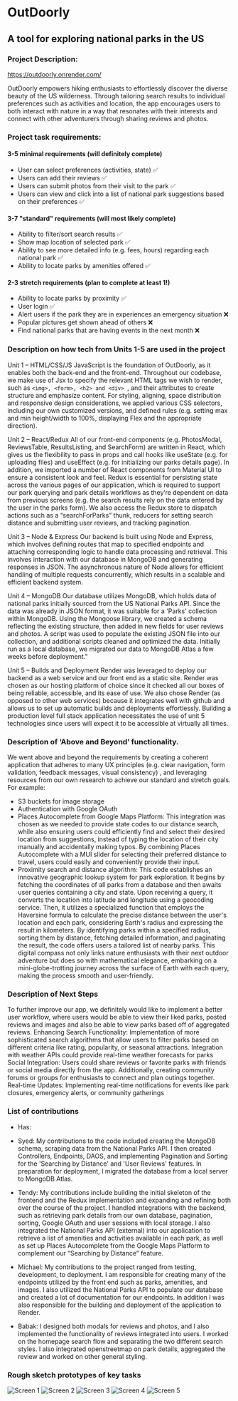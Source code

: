 # OutDoorly

## A tool for exploring national parks in the US


### Project Description: 

https://outdoorly.onrender.com/

OutDoorly empowers hiking enthusiasts to effortlessly discover the diverse beauty of the US wilderness. Through tailoring search results to individual preferences such as activities and location, the app encourages users to both interact with nature in a way that resonates with their interests and connect with other adventurers through sharing reviews and photos.


### Project task requirements: 
#### 3-5 minimal requirements (will definitely complete) 
- User can select preferences (activities, state) ✅
- Users can add their reviews ✅
- Users can submit photos from their visit to the park ✅
- Users can view and click into a list of national park suggestions based on their preferences ✅


#### 3-7 "standard" requirements (will most likely complete) 
- Ability to filter/sort search results ✅
- Show map location of selected park ✅
- Ability to see more detailed info (e.g. fees, hours) regarding each national park ✅
- Ability to locate parks by amenities offered ✅


#### 2-3 stretch requirements (plan to complete at least 1!) 
- Ability to locate parks by proximity ✅
- User login ✅
- Alert users if the park they are in experiences an emergency situation ❌
- Popular pictures get shown ahead of others ❌
- Find national parks that are having events in the next month ❌

### Description on how tech from Units 1-5 are used in the project

Unit 1 – HTML/CSS/JS
JavaScript is the foundation of OutDoorly, as it enables both the back-end and the front-end. Throughout our codebase, we make use of Jsx to specify the relevant HTML tags we wish to render, such as  `<img>, <form>, <h2> and <div> `, and their attributes to create structure and emphasize content. For styling, aligning, space distribution and responsive design considerations, we applied various CSS selectors, including our own customized versions, and defined rules (e.g. setting max and min height/width to 100%, displaying Flex and the appropriate direction). 

Unit 2 – React/Redux
All of our front-end components (e.g. PhotosModal, ReviewsTable, ResultsListing, and SearchForm) are written in React, which gives us the flexibility to pass in props and call hooks like useState (e.g. for uploading files) and useEffect (e.g. for initializing our parks details page). In addition, we imported a number of React components from Material UI to ensure a consistent look and feel. Redux is essential for persisting state across the various pages of our application, which is required to support our park querying and park details workflows as they’re dependent on data from previous screens (e.g. the search results rely on the data entered by the user in the parks form). We also access the Redux store to dispatch actions such as a “searchForParks” thunk, reducers for setting search distance and submitting user reviews, and tracking pagination.

Unit 3 – Node & Express
Our backend is built using Node and Express, which involves defining routes that map to specified endpoints and attaching corresponding logic to handle data processing and retrieval. This involves interaction with our database in MongoDB and generating responses in JSON. The asynchronous nature of Node allows for efficient handling of multiple requests concurrently, which results in a scalable and efficient backend system. 

Unit 4 – MongoDB 
Our database utilizes MongoDB, which holds data of national parks initially sourced from the US National Parks API. Since the data was already in JSON format, it was suitable for a 'Parks' collection within MongoDB. Using the Mongoose library, we created a schema reflecting the existing structure, then added in new fields for user reviews and photos. A script was used to populate the existing JSON file into our collection, and additional scripts cleaned and optimized the data. Initially run as a local database, we migrated our data to MongoDB Atlas a few weeks before deployment." 

Unit 5 – Builds and Deployment 
Render was leveraged to deploy our backend as a web service and our front end as a static site. Render was chosen as our hosting platform of choice since it checked all our boxes of being reliable, accessible, and its ease of use. We also chose Render (as opposed to other web services) because it integrates well with github and allows us to set up automatic builds and deployments effortlessly. Building a production level full stack application necessitates the use of unit 5 technologies since users will expect it to be accessible at virtually all times.

### Description of ‘Above and Beyond’ functionality.
We went above and beyond the requirements by creating a coherent application that adheres to many UX principles (e.g. clear navigation, form validation, feedback messages, visual consistency) , and leveraging resources from our own research to achieve our standard and stretch goals. For example:   

- S3 buckets for image storage
- Authentication with Google OAuth
- Places Autocomplete from Google Maps Platform: This integration was chosen as we needed to provide state codes to our distance search, while also ensuring users could efficiently find and select their desired location from suggestions, instead of typing the location of their city manually and accidentally making typos. By combining Places Autocomplete with a MUI slider for selecting their preferred distance to travel, users could easily and conveniently provide their input. 
- Proximity search and distance algorithm: This code establishes an innovative geographic lookup system for park exploration. It begins by fetching the coordinates of all parks from a database and then awaits user queries containing a city and state. Upon receiving a query, it converts the location into latitude and longitude using a geocoding service. Then, it utilizes a specialized function that employs the Haversine formula to calculate the precise distance between the user's location and each park, considering Earth's radius and expressing the result in kilometers. By identifying parks within a specified radius, sorting them by distance, fetching detailed information, and paginating the result, the code offers users a tailored list of nearby parks. This digital compass not only links nature enthusiasts with their next outdoor adventure but does so with mathematical elegance, embarking on a mini-globe-trotting journey across the surface of Earth with each query, making the process smooth and user-friendly.

### Description of Next Steps
To further improve our app, we definitely would like to implement a better user workflow, where users would be able to view their liked parks, posted reviews and images and also be able to view parks based off of aggregated reviews. 
Enhancing Search Functionality: Implementation of more sophisticated search algorithms that allow users to filter parks based on different criteria like rating, popularity, or seasonal attractions. Integration with weather APIs could provide real-time weather forecasts for parks 
Social Integration: Users could share reviews or favorite parks with friends or social media directly from the app. Additionally, creating community forums or groups for enthusiasts to connect and plan outings together.  
Real-time Updates: Implementing real-time notifications for events like park closures, emergency alerts, or community gatherings 

### List of contributions
- Has:

- Syed: My contributions to the code included creating the MongoDB schema, scraping data from the National Parks API. I then created Controllers, Endpoints, DAOS, and implementing Pagination and Sorting for the 'Searching by Distance' and 'User Reviews' features. In preparation for deployment, I migrated the database from a local server to MongoDB Atlas.
  
- Tendy: My contributions include building the initial skeleton of the frontend and the Redux implementation and expanding and refining both over the course of the project. I handled integrations with the backend, such as retrieving park details from our own database, pagination, sorting, Google OAuth and user sessions with local storage. I also integrated the National Parks API (external) into our application to retrieve a list of amenities and activities available in each park, as well as set up Places Autocomplete from the Google Maps Platform to complement our “Searching by Distance” feature.
  
- Michael: My contributions to the project ranged from testing, development, to deployment. I am responsible for creating many of the endpoints utilized by the front end such as parks, amenities, and images. I also utilized the National Parks API to populate our database and created a lot of documentation for our endpoints. In addition I was also responsible for the building and deployment of the application to Render.
  
- Babak:
I designed both modals for reviews and photos, and I also implemented the functionality of reviews integrated into users. I worked on the homepage search flow and separating the two different search styles. I also integrated openstreetmap on park details, aggregated the review and worked on other general styling.



### Rough sketch prototypes of key tasks

![Screen 1](https://github.com/tendy-s/parksAndRec/assets/51394856/4079ae30-f59a-4fab-b860-57dcd5365dc0)
![Screen 2](https://github.com/tendy-s/parksAndRec/assets/51394856/f599f704-d102-4ce7-aed1-4e425adec820)
![Screen 3](https://github.com/tendy-s/parksAndRec/assets/51394856/c03f64d3-defb-4d9a-b05c-e908c82b6205)
![Screen 4](https://github.com/tendy-s/parksAndRec/assets/51394856/bb06d2fb-1a9e-468a-a296-161b858a44f0)
![Screen 5](https://github.com/tendy-s/parksAndRec/assets/51394856/167c36fd-05cc-4776-8972-2e75b561c99a)

